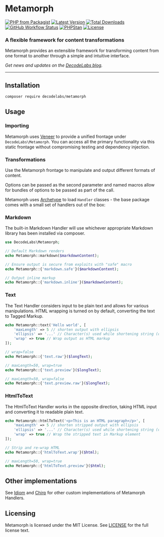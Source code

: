 # Metamorph

[![PHP from Packagist](https://img.shields.io/packagist/php-v/decodelabs/metamorph?style=flat)](https://packagist.org/packages/decodelabs/metamorph)
[![Latest Version](https://img.shields.io/packagist/v/decodelabs/metamorph.svg?style=flat)](https://packagist.org/packages/decodelabs/metamorph)
[![Total Downloads](https://img.shields.io/packagist/dt/decodelabs/metamorph.svg?style=flat)](https://packagist.org/packages/decodelabs/metamorph)
[![GitHub Workflow Status](https://img.shields.io/github/workflow/status/decodelabs/metamorph/Integrate)](https://github.com/decodelabs/metamorph/actions/workflows/integrate.yml)
[![PHPStan](https://img.shields.io/badge/PHPStan-enabled-44CC11.svg?longCache=true&style=flat)](https://github.com/phpstan/phpstan)
[![License](https://img.shields.io/packagist/l/decodelabs/metamorph?style=flat)](https://packagist.org/packages/decodelabs/metamorph)

### A flexible framework for content transformations

Metamorph provides an extensible framework for transforming content from one format to another through a simple and intuitive interface.

_Get news and updates on the [DecodeLabs blog](https://blog.decodelabs.com)._

---


## Installation

```bash
composer require decodelabs/metamorph
```

## Usage

### Importing

Metamorph uses [Veneer](https://github.com/decodelabs/veneer) to provide a unified frontage under <code>DecodeLabs\Metamorph</code>.
You can access all the primary functionality via this static frontage without compromising testing and dependency injection.


### Transformations

Use the Metamorph frontage to manipulate and output different formats of content.

Options can be passed as the second parameter and named macros allow for bundles of options to be passed as part of the call.

Metamorph uses [Archetype](https://github.com/decodelabs/archetype) to load `Handler` classes - the base package comes with a small set of handlers out of the box:


### Markdown

The built-in Markdown Handler will use whichever appropriate Markdown library has been installed via composer.

```php
use DecodeLabs\Metamorph;

// Default Markdown renders
echo Metamorph::markdown($markdownContent);

// Ensure output is secure from exploits with "safe" macro
echo Metamorph::{'markdown.safe'}($markdownContent);

// Output inline markup
echo Metamorph::{'markdown.inline'}($markdownContent);
```


### Text

The Text Handler considers input to be plain text and allows for various manipulations.
HTML wrapping is turned on by default, converting the text to Tagged Markup.

```php
echo Metamorph::text('Hello world', [
    'maxLength' => 5 // shorten output with ellipsis
    'ellipsis' => '...' // Character(s) used while shortening string (optional)
    'wrap' => true // Wrap output as HTML markup
]);

// wrap=false
echo Metamorph::{'text.raw'}($longText);

// maxLength=50, wrap=true
echo Metamorph::{'text.preview'}($longText);

// maxLength=50, wrap=false
echo Metamorph::{'text.preview.raw'}($longText);
```


### HtmlToText

The HtmlToText Handler works in the opposite direction, taking HTML input and converting it to readable plain text.

```php
echo Metamorph::htmlToText('<p>This is an HTML paragraph</p>', [
    'maxLength' => 5 // shorten stripped output with ellipsis
    'ellipsis' => '...' // Character(s) used while shortening string (optional)
    'wrap' => true // Wrap the stripped text in Markup element
]);

// Strip and re-wrap HTML
echo Metamorph::{'htmlToText.wrap'}($html);

// maxLength=50, wrap=true
echo Metamorph::{'htmlToText.preview'}($html);
```



## Other implementations

See [Idiom](https://github.com/decodelabs/idiom) and [Chirp](https://github.com/decodelabs/chirp) for other custom implementations of Metamorph Handlers.


## Licensing
Metamorph is licensed under the MIT License. See [LICENSE](./LICENSE) for the full license text.
